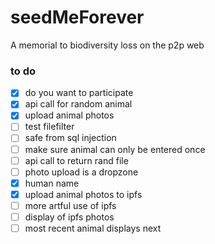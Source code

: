 # seedMeForever

A memorial to biodiversity loss on the p2p web

### to do

- [x] do you want to participate
- [x] api call for random animal
- [x] upload animal photos
- [ ] test filefilter
- [ ] safe from sql injection
- [ ] make sure animal can only be entered once
- [ ] api call to return rand file
- [ ] photo upload is a dropzone
- [x] human name
- [x] upload animal photos to ipfs
- [ ] more artful use of ipfs
- [ ] display of ipfs photos
- [ ] most recent animal displays next